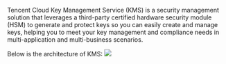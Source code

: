 Tencent Cloud Key Management Service (KMS) is a security management solution that leverages a third-party certified hardware security module (HSM) to generate and protect keys so you can easily create and manage keys, helping you to meet your key management and compliance needs in multi-application and multi-business scenarios.

Below is the architecture of KMS:
![](https://main.qcloudimg.com/raw/41e9b9f581a50bd58b5695a5f40c09fa.png)

